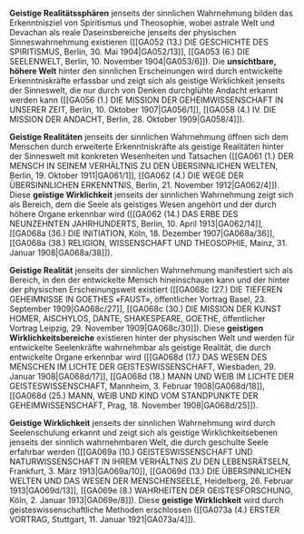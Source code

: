 
**Geistige Realitätssphären** jenseits der sinnlichen Wahrnehmung bilden das Erkenntnisziel von Spiritismus und Theosophie, wobei astrale Welt und Devachan als reale Daseinsbereiche jenseits der physischen Sinneswahrnehmung existieren ([[GA052 (13.) DIE GESCHICHTE DES SPIRITISMUS, Berlin, 30. Mai 1904|GA052/13]], [[GA053 (6.) DIE SEELENWELT, Berlin, 10. November 1904|GA053/6]]). Die **unsichtbare, höhere Welt** hinter den sinnlichen Erscheinungen wird durch entwickelte Erkenntniskräfte erfassbar und zeigt sich als geistige Wirklichkeit jenseits der Sinneswelt, die nur durch von Denken durchglühte Andacht erkannt werden kann ([[GA056 (1.) DIE MISSION DER GEHEIMWISSENSCHAFT IN UNSERER ZEIT, Berlin, 10. Oktober 1907|GA056/1]], [[GA058 (4.) IV. DIE MISSION DER ANDACHT, Berlin, 28. Oktober 1909|GA058/4]]).

**Geistige Realitäten** jenseits der sinnlichen Wahrnehmung öffnen sich dem Menschen durch erweiterte Erkenntniskräfte als geistige Realitäten hinter der Sinneswelt mit konkreten Wesenheiten und Tatsachen ([[GA061 (1.) DER MENSCH IN SEINEM VERHÄLTNIS ZU DEN ÜBERSINNLICHEN WELTEN, Berlin, 19. Oktober 1911|GA061/1]], [[GA062 (4.) DIE WEGE DER ÜBERSINNLICHEN ERKENNTNIS, Berlin, 21. November 1912|GA062/4]]). Diese **geistige Wirklichkeit** jenseits der sinnlichen Wahrnehmung zeigt sich als Bereich, dem die Seele als geistiges Wesen angehört und der durch höhere Organe erkennbar wird ([[GA062 (14.) DAS ERBE DES NEUNZEHNTEN JAHRHUNDERTS, Berlin, 10. April 1913|GA062/14]], [[GA068a (36.) DIE INITIATION, Köln, 18. Dezember 1907|GA068a/36]], [[GA068a (38.) RELIGION, WISSENSCHAFT UND THEOSOPHIE, Mainz, 31. Januar 1908|GA068a/38]]).

**Geistige Realität** jenseits der sinnlichen Wahrnehmung manifestiert sich als Bereich, in den der entwickelte Mensch hineinschauen kann und der hinter der physischen Erscheinungswelt existiert ([[GA068c (27.) DIE TIEFEREN GEHEIMNISSE IN GOETHES «FAUST», öffentlicher Vortrag Basel, 23. September 1909|GA068c/27]], [[GA068c (30.) DIE MISSION DER KUNST HOMER, AISCHYLOS, DANTE, SHAKESPEARE, GOETHE, öffentlicher Vortrag Leipzig, 29. November 1909|GA068c/30]]). Diese **geistigen Wirklichkeitsbereiche** existieren hinter der physischen Welt und werden für entwickelte Seelenkräfte wahrnehmbar als geistige Realität, die durch entwickelte Organe erkennbar wird ([[GA068d (17.) DAS WESEN DES MENSCHEN IM LICHTE DER GEISTESWISSENSCHAFT, Wiesbaden, 29. Januar 1908|GA068d/17]], [[GA068d (18.) MANN UND WEIB IM LICHTE DER GEISTESWISSENSCHAFT, Mannheim, 3. Februar 1908|GA068d/18]], [[GA068d (25.) MANN, WEIB UND KIND VOM STANDPUNKTE DER GEHEIMWISSENSCHAFT, Prag, 18. November 1908|GA068d/25]]).

**Geistige Wirklichkeit** jenseits der sinnlichen Wahrnehmung wird durch Seelenschulung erkannt und zeigt sich als geistige Wirklichkeitsebenen jenseits der sinnlich wahrnehmbaren Welt, die durch geschulte Seele erfahrbar werden ([[GA069a (10.) GEISTESWISSENSCHAFT UND NATURWISSENSCHAFT IN IHREM VERHÄLTNIS ZU DEN LEBENSRÄTSELN, Frankfurt, 3. März 1913|GA069a/10]], [[GA069d (13.) DIE ÜBERSINNLICHEN WELTEN UND DAS WESEN DER MENSCHENSEELE, Heidelberg, 26. Februar 1913|GA069d/13]], [[GA069e (8.) WAHRHEITEN DER GEISTESFORSCHUNG, Köln, 2. Januar 1913|GA069e/8]]). Diese **geistige Wirklichkeit** wird durch geisteswissenschaftliche Methoden erschlossen ([[GA073a (4.) ERSTER VORTRAG, Stuttgart, 11. Januar 1921|GA073a/4]]).
